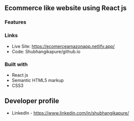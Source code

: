 ## Ecommerce like website using React js

### Features


### Links

- Live Site: https://ecomerceamazonapp.netlify.app/
- Code: Shubhangikapure/github.io

### Built with
- React js
- Semantic HTML5 markup
- CSS3


## Developer profile

- LinkedIn - https://www.linkedin.com/in/shubhangikapure/

